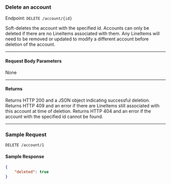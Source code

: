 ### Delete an account
Endpoint: `DELETE /account/{id}`

Soft-deletes the account with the specified id. Accounts can only be deleted if there are no LineItems associated with them. Any LineItems will need to be removed or updated to modify a different account before deletion of the account.
___

#### Request Body Parameters
None
___
#### Returns
Returns HTTP 200 and a JSON object indicating successful deletion. Returns HTTP 409 and an error if there are LineItems still associated with this account at time of deletion. Returns HTTP 404 and an error if the account with the specified id cannot be found.
___


### Sample Request
`DELETE /account/1`


#### Sample Response
```json
{
    "deleted": true
}
```